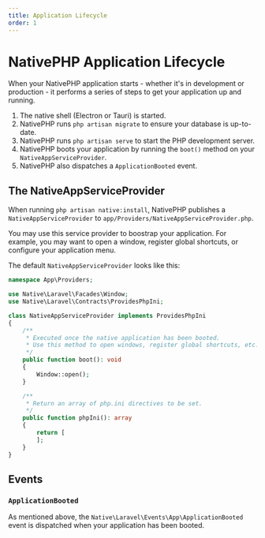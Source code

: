 ```yaml
---
title: Application Lifecycle
order: 1
---
```


# NativePHP Application Lifecycle

When your NativePHP application starts - whether it's in development or production - it performs a series of steps to get your application up and running.

1. The native shell (Electron or Tauri) is started.
2. NativePHP runs `php artisan migrate` to ensure your database is up-to-date.
3. NativePHP runs `php artisan serve` to start the PHP development server.
4. NativePHP boots your application by running the `boot()` method on your `NativeAppServiceProvider`. 
5. NativePHP also dispatches a `ApplicationBooted` event.

## The NativeAppServiceProvider

When running `php artisan native:install`, NativePHP publishes a `NativeAppServiceProvider` to `app/Providers/NativeAppServiceProvider.php`.

You may use this service provider to boostrap your application. 
For example, you may want to open a window, register global shortcuts, or configure your application menu.

The default `NativeAppServiceProvider` looks like this:

```php
namespace App\Providers;

use Native\Laravel\Facades\Window;
use Native\Laravel\Contracts\ProvidesPhpIni;

class NativeAppServiceProvider implements ProvidesPhpIni
{
    /**
     * Executed once the native application has been booted.
     * Use this method to open windows, register global shortcuts, etc.
     */
    public function boot(): void
    {
        Window::open();
    }

    /**
     * Return an array of php.ini directives to be set.
     */
    public function phpIni(): array
    {
        return [
        ];
    }
}
```

## Events

### `ApplicationBooted`
As mentioned above, the `Native\Laravel\Events\App\ApplicationBooted` event is dispatched when your application has been booted.
